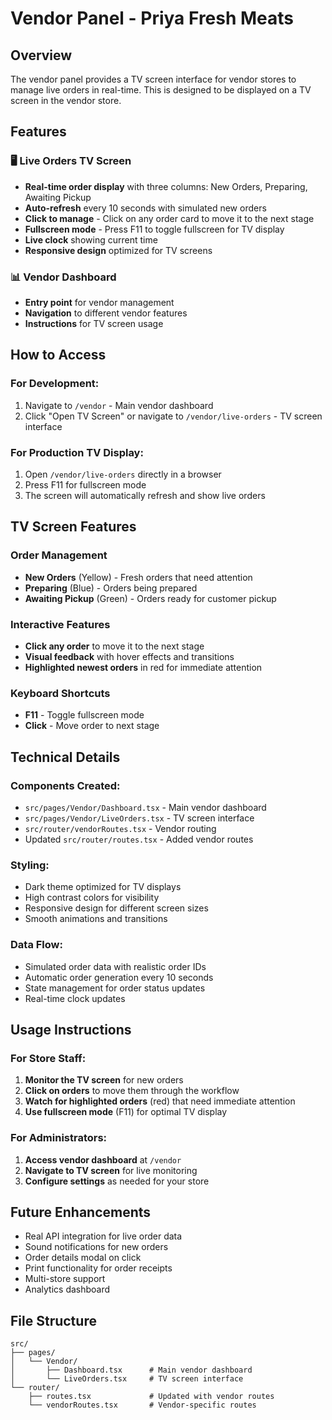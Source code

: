 # Vendor Panel - Priya Fresh Meats

## Overview
The vendor panel provides a TV screen interface for vendor stores to manage live orders in real-time. This is designed to be displayed on a TV screen in the vendor store.

## Features

### 🖥️ Live Orders TV Screen
- **Real-time order display** with three columns: New Orders, Preparing, Awaiting Pickup
- **Auto-refresh** every 10 seconds with simulated new orders
- **Click to manage** - Click on any order card to move it to the next stage
- **Fullscreen mode** - Press F11 to toggle fullscreen for TV display
- **Live clock** showing current time
- **Responsive design** optimized for TV screens

### 📊 Vendor Dashboard
- **Entry point** for vendor management
- **Navigation** to different vendor features
- **Instructions** for TV screen usage

## How to Access

### For Development:
1. Navigate to `/vendor` - Main vendor dashboard
2. Click "Open TV Screen" or navigate to `/vendor/live-orders` - TV screen interface

### For Production TV Display:
1. Open `/vendor/live-orders` directly in a browser
2. Press F11 for fullscreen mode
3. The screen will automatically refresh and show live orders

## TV Screen Features

### Order Management
- **New Orders** (Yellow) - Fresh orders that need attention
- **Preparing** (Blue) - Orders being prepared
- **Awaiting Pickup** (Green) - Orders ready for customer pickup

### Interactive Features
- **Click any order** to move it to the next stage
- **Visual feedback** with hover effects and transitions
- **Highlighted newest orders** in red for immediate attention

### Keyboard Shortcuts
- **F11** - Toggle fullscreen mode
- **Click** - Move order to next stage

## Technical Details

### Components Created:
- `src/pages/Vendor/Dashboard.tsx` - Main vendor dashboard
- `src/pages/Vendor/LiveOrders.tsx` - TV screen interface
- `src/router/vendorRoutes.tsx` - Vendor routing
- Updated `src/router/routes.tsx` - Added vendor routes

### Styling:
- Dark theme optimized for TV displays
- High contrast colors for visibility
- Responsive design for different screen sizes
- Smooth animations and transitions

### Data Flow:
- Simulated order data with realistic order IDs
- Automatic order generation every 10 seconds
- State management for order status updates
- Real-time clock updates

## Usage Instructions

### For Store Staff:
1. **Monitor the TV screen** for new orders
2. **Click on orders** to move them through the workflow
3. **Watch for highlighted orders** (red) that need immediate attention
4. **Use fullscreen mode** (F11) for optimal TV display

### For Administrators:
1. **Access vendor dashboard** at `/vendor`
2. **Navigate to TV screen** for live monitoring
3. **Configure settings** as needed for your store

## Future Enhancements
- Real API integration for live order data
- Sound notifications for new orders
- Order details modal on click
- Print functionality for order receipts
- Multi-store support
- Analytics dashboard

## File Structure
```
src/
├── pages/
│   └── Vendor/
│       ├── Dashboard.tsx      # Main vendor dashboard
│       └── LiveOrders.tsx     # TV screen interface
└── router/
    ├── routes.tsx             # Updated with vendor routes
    └── vendorRoutes.tsx       # Vendor-specific routes
``` 